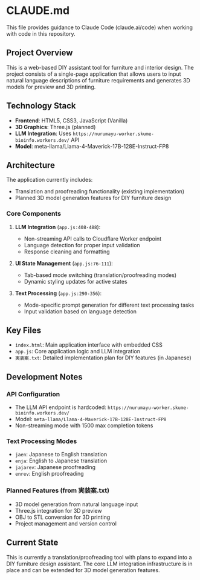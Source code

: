 # CLAUDE.md

This file provides guidance to Claude Code (claude.ai/code) when working with code in this repository.

## Project Overview

This is a web-based DIY assistant tool for furniture and interior design. The project consists of a single-page application that allows users to input natural language descriptions of furniture requirements and generates 3D models for preview and 3D printing.

## Technology Stack

- **Frontend**: HTML5, CSS3, JavaScript (Vanilla)
- **3D Graphics**: Three.js (planned)
- **LLM Integration**: Uses `https://nurumayu-worker.skume-bioinfo.workers.dev/` API
- **Model**: meta-llama/Llama-4-Maverick-17B-128E-Instruct-FP8

## Architecture

The application currently includes:
- Translation and proofreading functionality (existing implementation)
- Planned 3D model generation features for DIY furniture design

### Core Components

1. **LLM Integration** (`app.js:408-488`): 
   - Non-streaming API calls to Cloudflare Worker endpoint
   - Language detection for proper input validation
   - Response cleaning and formatting

2. **UI State Management** (`app.js:76-111`):
   - Tab-based mode switching (translation/proofreading modes)
   - Dynamic styling updates for active states

3. **Text Processing** (`app.js:290-356`):
   - Mode-specific prompt generation for different text processing tasks
   - Input validation based on language detection

## Key Files

- `index.html`: Main application interface with embedded CSS
- `app.js`: Core application logic and LLM integration
- `実装案.txt`: Detailed implementation plan for DIY features (in Japanese)

## Development Notes

### API Configuration
- The LLM API endpoint is hardcoded: `https://nurumayu-worker.skume-bioinfo.workers.dev/`
- Model: `meta-llama/Llama-4-Maverick-17B-128E-Instruct-FP8`
- Non-streaming mode with 1500 max completion tokens

### Text Processing Modes
- `jaen`: Japanese to English translation
- `enja`: English to Japanese translation  
- `jajarev`: Japanese proofreading
- `enrev`: English proofreading

### Planned Features (from 実装案.txt)
- 3D model generation from natural language input
- Three.js integration for 3D preview
- OBJ to STL conversion for 3D printing
- Project management and version control

## Current State

This is currently a translation/proofreading tool with plans to expand into a DIY furniture design assistant. The core LLM integration infrastructure is in place and can be extended for 3D model generation features.